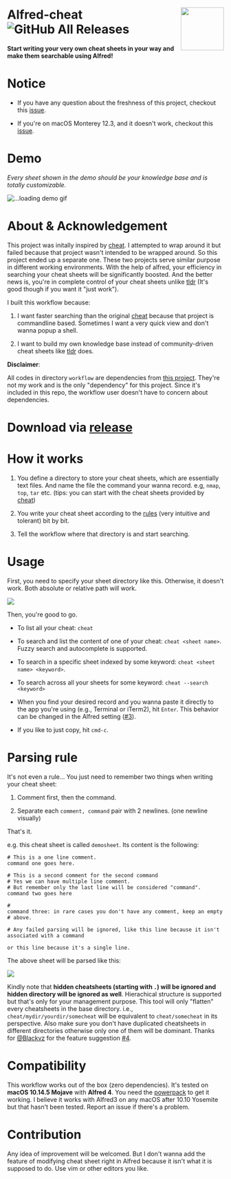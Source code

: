 # Alfred-cheat <img src="icon.png" width="100" align="right"/> ![GitHub All Releases](https://img.shields.io/github/downloads/wayneyaoo/alfred-cheat/total.svg)
**Start writing your very own cheat sheets in your way and make them searchable using Alfred!**

# Notice

- If you have any question about the freshness of this project, checkout this [issue](https://github.com/wayneyaoo/alfred-cheat/issues/25).

- If you're on macOS Monterey 12.3, and it doesn't work, checkout this [issue](https://github.com/wayneyaoo/alfred-cheat/issues/26).

# Demo

*Every sheet shown in the demo should be your knowledge base and is totally customizable.*

![...loading demo gif](assets/demo.gif)

# About & Acknowledgement

This project was initally inspired by [cheat](https://github.com/cheat/cheat). I attempted to wrap around it but failed because that project wasn't intended to be wrapped around. So this project ended up a separate one. These two projects serve similar purpose in different working environments. With the help of alfred, your efficiency in searching your cheat sheets will be significantly boosted. And the better news is, you're in complete control of your cheat sheets unlike [tldr](https://github.com/tldr-pages/tldr) (It's good though if you want it "just work").

I built this workflow because:

1. I want faster searching than the original [cheat](https://github.com/cheat/cheat) because that project is commandline based. Sometimes I want a very quick view and don't wanna popup a shell.

2. I want to build my own knowledge base instead of community-driven cheat sheets like [tldr](https://github.com/tldr-pages/tldr) does.

**Disclaimer**:

All codes in directory `workflow` are dependencies from [this project](https://github.com/deanishe/alfred-workflow). They're not my work and is the only "dependency" for this project. Since it's included in this repo, the workflow user doesn't have to concern about dependencies.

# Download via [release](https://github.com/wx-Yao/alfred-cheat/releases)

# How it works

1. You define a directory to store your cheat sheets, which are essentially text files. And name the file the command your wanna record. e.g, `nmap`, `top`, `tar` etc. (tips: you can start with the cheat sheets provided by [cheat](https://github.com/cheat/cheat))

2. You write your cheat sheet according to the [rules](#parsing-rule) (very intuitive and tolerant) bit by bit.

3. Tell the workflow where that directory is and start searching.

# Usage

First, you need to specify your sheet directory like this. Otherwise, it doesn't work. Both absolute or relative path will work.

![](assets/config.png)

Then, you're good to go.

- To list all your cheat: `cheat`

- To search and list the content of one of your cheat: `cheat <sheet name>`. Fuzzy search and autocomplete is supported.

- To search in a specific sheet indexed by some keyword: `cheat <sheet name> <keyword>`.

- To search across all your sheets for some keyword: `cheat --search <keyword>`

- When you find your desired record and you wanna paste it directly to the app you're using (e.g., Terminal or iTerm2), hit `Enter`. This behavior can be changed in the Alfred setting ([#3](https://github.com/wx-Yao/alfred-cheat/issues/2#issuecomment-509689404)).

- If you like to just copy, hit `cmd-c`.

# Parsing rule

It's not even a rule... You just need to remember two things when writing your cheat sheet:

1. Comment first, then the command.

2. Separate each `comment, command` pair with 2 newlines. (one newline visually)

That's it.

e.g. this cheat sheet is called `demosheet`. Its content is the following:

```
# This is a one line comment. 
command one goes here.

# This is a second comment for the second command
# Yes we can have multiple line comment.
# But remember only the last line will be considered "command".
command two goes here

#
command three: in rare cases you don't have any comment, keep an empty # above.

# Any failed parsing will be ignored, like this line because it isn't associated with a command

or this line because it's a single line.
```

The above sheet will be parsed like this:

![](assets/demosheet.png)

Kindly note that **hidden cheatsheets (starting with `.`) will be ignored and hidden directory will be ignored as well**. Hierachical structure is supported but that's only for your management purpose. This tool will only "flatten" every cheatsheets in the base directory. i.e., `cheat/mydir/yourdir/somecheat` will be equivalent to `cheat/somecheat` in its perspective. Also make sure you don't have duplicated cheatsheets in different directories otherwise only one of them will be dominant. Thanks for [@Blackvz](https://github.com/Blackvz) for the feature suggestion [#4](https://github.com/wx-Yao/alfred-cheat/issues/4).

# Compatibility

This workflow works out of the box (zero dependencies). It's tested on **macOS 10.14.5 Mojave** with **Alfred 4**. You need the [powerpack](https://www.alfredapp.com/shop/) to get it working. I believe it works with Alfred3 on any macOS after 10.10 Yosemite but that hasn't been tested. Report an issue if there's a problem.

# Contribution

Any idea of improvement will be welcomed. But I don't wanna add the feature of modifying cheat sheet right in Alfred because it isn't what it is supposed to do. Use vim or other editors you like.
